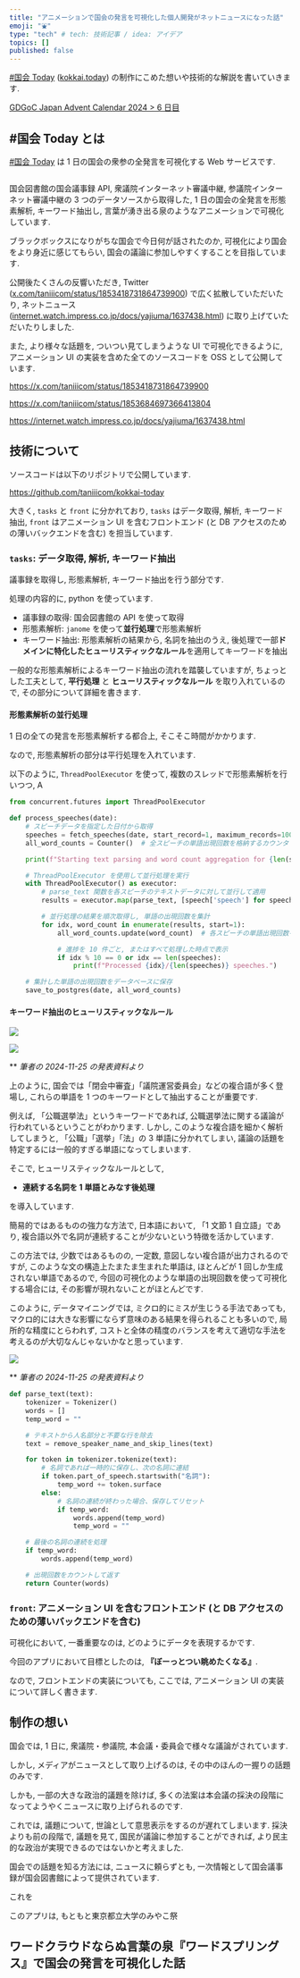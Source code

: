```yaml
---
title: "アニメーションで国会の発言を可視化した個人開発がネットニュースになった話"
emoji: "⛲️"
type: "tech" # tech: 技術記事 / idea: アイデア
topics: []
published: false
---
```


[#国会 Today](https://kokkai.today) ([kokkai.today](https://kokkai.today)) の制作にこめた想いや技術的な解説を書いていきます.

[GDGoC Japan Advent Calendar 2024 > 6 日目](https://qiita.com/advent-calendar/2024/gdgoc-japan)

## #国会 Today とは

[#国会 Today](https://kokkai.today) は 1 日の国会の衆参の全発言を可視化する Web サービスです.

![]()

国会図書館の国会議事録 API, 衆議院インターネット審議中継, 参議院インターネット審議中継の 3 つのデータソースから取得した, 1 日の国会の全発言を形態素解析, キーワード抽出し, 言葉が湧き出る泉のようなアニメーションで可視化しています.

ブラックボックスになりがちな国会で今日何が話されたのか, 可視化により国会をより身近に感じてもらい, 国会の議論に参加しやすくすることを目指しています.

公開後たくさんの反響いただき, Twitter ([x.com/taniiicom/status/1853418731864739900](https://x.com/taniiicom/status/1853418731864739900)) で広く拡散していただいたり, ネットニュース ([internet.watch.impress.co.jp/docs/yajiuma/1637438.html](https://internet.watch.impress.co.jp/docs/yajiuma/1637438.html)) に取り上げていただいたりしました.

また, より様々な話題を, ついつい見てしまうような UI で可視化できるように, アニメーション UI の実装を含めた全てのソースコードを OSS として公開しています.

https://x.com/taniiicom/status/1853418731864739900

https://x.com/taniiicom/status/1853684697366413804

https://internet.watch.impress.co.jp/docs/yajiuma/1637438.html

## 技術について

ソースコードは以下のリポジトリで公開しています.

https://github.com/taniiicom/kokkai-today

大きく, `tasks` と `front` に分かれており, `tasks` はデータ取得, 解析, キーワード抽出, `front` はアニメーション UI を含むフロントエンド (と DB アクセスのための薄いバックエンドを含む) を担当しています.

### `tasks`: データ取得, 解析, キーワード抽出

議事録を取得し, 形態素解析, キーワード抽出を行う部分です.

処理の内容的に, python を使っています.

- 議事録の取得: 国会図書館の API を使って取得
- 形態素解析: `janome` を使って**並行処理**で形態素解析
- キーワード抽出: 形態素解析の結果から, 名詞を抽出のうえ, 後処理で一部**ドメインに特化したヒューリスティックなルール**を適用してキーワードを抽出

一般的な形態素解析によるキーワード抽出の流れを踏襲していますが, ちょっとした工夫として, **平行処理** と **ヒューリスティックなルール** を取り入れているので, その部分について詳細を書きます.

#### 形態素解析の並行処理

1 日の全ての発言を形態素解析する都合上, そこそこ時間がかかります.

なので, 形態素解析の部分は平行処理を入れています.

以下のように, `ThreadPoolExecutor` を使って, 複数のスレッドで形態素解析を行いつつ, A

```python
from concurrent.futures import ThreadPoolExecutor

def process_speeches(date):
    # スピーチデータを指定した日付から取得
    speeches = fetch_speeches(date, start_record=1, maximum_records=100)
    all_word_counts = Counter()  # 全スピーチの単語出現回数を格納するカウンタ

    print(f"Starting text parsing and word count aggregation for {len(speeches)} speeches...")

    # ThreadPoolExecutor を使用して並行処理を実行
    with ThreadPoolExecutor() as executor:
        # parse_text 関数を各スピーチのテキストデータに対して並行して適用
        results = executor.map(parse_text, [speech['speech'] for speech in speeches])

        # 並行処理の結果を順次取得し, 単語の出現回数を集計
        for idx, word_count in enumerate(results, start=1):
            all_word_counts.update(word_count)  # 各スピーチの単語出現回数を合計

            # 進捗を 10 件ごと, またはすべて処理した時点で表示
            if idx % 10 == 0 or idx == len(speeches):
                print(f"Processed {idx}/{len(speeches)} speeches.")

    # 集計した単語の出現回数をデータベースに保存
    save_to_postgres(date, all_word_counts)
```

#### キーワード抽出のヒューリスティックなルール

![](/images/kokkai-today/img1.png)

![](/images/kokkai-today/img2.png)

\*\* _筆者の 2024-11-25 の発表資料より_

上のように, 国会では「閉会中審査」「議院運営委員会」などの複合語が多く登場し, これらの単語を 1 つのキーワードとして抽出することが重要です.

例えば, 「公職選挙法」というキーワードであれば, 公職選挙法に関する議論が行われているということがわかります. しかし, このような複合語を細かく解析してしまうと, 「公職」「選挙」「法」の 3 単語に分かれてしまい, 議論の話題を特定するには一般的すぎる単語になってしまいます.

そこで, ヒューリスティックなルールとして,

- **連続する名詞を 1 単語とみなす後処理**

を導入しています.

簡易的ではあるものの強力な方法で, 日本語において, 「1 文節 1 自立語」であり, 複合語以外で名詞が連続することが少ないという特徴を活かしています.

この方法では, 少数ではあるものの, 一定数, 意図しない複合語が出力されるのですが, このような文の構造上たまたま生まれた単語は, ほとんどが 1 回しか生成されない単語であるので, 今回の可視化のような単語の出現回数を使って可視化する場合には, その影響が現れないことがほとんどです.

このように, データマイニングでは, ミクロ的にミスが生じうる手法であっても, マクロ的には大きな影響にならず意味のある結果を得られることも多いので, 局所的な精度にとらわれず, コストと全体の精度のバランスを考えて適切な手法を考えるのが大切なんじゃないかなと思っています.

![](/images/kokkai-today/img3.png)

\*\* _筆者の 2024-11-25 の発表資料より_

```python
def parse_text(text):
    tokenizer = Tokenizer()
    words = []
    temp_word = ""

    # テキストから人名部分と不要な行を除去
    text = remove_speaker_name_and_skip_lines(text)

    for token in tokenizer.tokenize(text):
        # 名詞であれば一時的に保存し、次の名詞に連結
        if token.part_of_speech.startswith("名詞"):
            temp_word += token.surface
        else:
            # 名詞の連続が終わった場合、保存してリセット
            if temp_word:
                words.append(temp_word)
                temp_word = ""

    # 最後の名詞の連続を処理
    if temp_word:
        words.append(temp_word)

    # 出現回数をカウントして返す
    return Counter(words)
```

### `front`: アニメーション UI を含むフロントエンド (と DB アクセスのための薄いバックエンドを含む)

可視化において, 一番重要なのは, どのようにデータを表現するかです.

今回のアプリにおいて目標としたのは, **『ぼーっとつい眺めたくなる』**.

なので, フロントエンドの実装についても, ここでは, アニメーション UI の実装について詳しく書きます.

## 制作の想い

国会では, 1 日に, 衆議院・参議院, 本会議・委員会で様々な議論がされています.

しかし, メディアがニュースとして取り上げるのは, その中のほんの一握りの話題のみです.

しかも, 一部の大きな政治的議題を除けば, 多くの法案は本会議の採決の段階になってようやくニュースに取り上げられるのです.

これでは, 議題について, 世論として意思表示をするのが遅れてしまいます. 採決よりも前の段階で, 議題を見て, 国民が議論に参加することができれば, より民主的な政治が実現できるのではないかと考えました.

国会での話題を知る方法には, ニュースに頼らずとも, 一次情報として国会議事録が国会図書館によって提供されています.

これを

このアプリは, もともと東京都立大学のみやこ祭

## ワードクラウドならぬ言葉の泉『ワードスプリングス』で国会の発言を可視化した話
